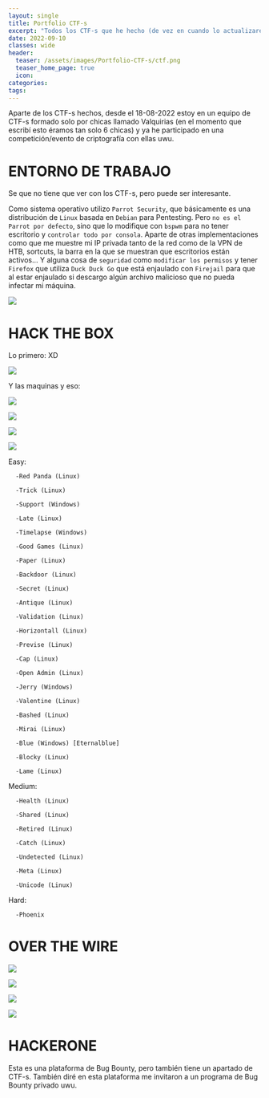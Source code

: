 ```yaml
---
layout: single
title: Portfolio CTF-s
excerpt: "Todos los CTF-s que he hecho (de vez en cuando lo actualizaré."
date: 2022-09-10
classes: wide
header:
  teaser: /assets/images/Portfolio-CTF-s/ctf.png
  teaser_home_page: true
  icon: 
categories:
tags:  
---
```


Aparte de los CTF-s hechos, desde el 18-08-2022 estoy en un equipo de CTF-s formado solo por chicas llamado Valquirias (en el momento que escribí esto éramos tan solo 6 chicas) y ya he participado en una competición/evento de criptografía con ellas uwu.

# ENTORNO DE TRABAJO

Se que no tiene que ver con los CTF-s, pero puede ser interesante.

Como sistema operativo utilizo `Parrot Security`, que básicamente es una distribución de `Linux` basada en `Debian` para Pentesting. Pero `no es el Parrot por defecto`, sino que lo modifique con `bspwm` para no tener escritorio y `controlar todo por consola`. Aparte de otras implementaciones como que me muestre mi IP privada tanto de la red como de la VPN de HTB, sortcuts, la barra en la que se muestran que escritorios están activos... Y alguna cosa de `seguridad` como `modificar los permisos` y tener `Firefox` que utiliza `Duck Duck Go` que está enjaulado con `Firejail` para que al estar enjaulado si descargo algún archivo malicioso que no pueda infectar mi máquina. 

![](/assets/images/Portfolio-CTF-s/EntornoTrabajo.png)

# HACK THE BOX

Lo primero: XD

![](/assets/images/Portfolio-CTF-s/Hacker.PNG)

Y las maquinas y eso:

![](/assets/images/Portfolio-CTF-s/HTB1.PNG)

![](/assets/images/Portfolio-CTF-s/HTB2.PNG)

![](/assets/images/Portfolio-CTF-s/HTB3.PNG)

![](/assets/images/Portfolio-CTF-s/HTB4.PNG)

Easy:

```
  -Red Panda (Linux)
  
  -Trick (Linux)
  
  -Support (Windows)
  
  -Late (Linux)
  
  -Timelapse (Windows)
  
  -Good Games (Linux)
  
  -Paper (Linux)
  
  -Backdoor (Linux)
  
  -Secret (Linux)
  
  -Antique (Linux)
  
  -Validation (Linux)
  
  -Horizontall (Linux)
  
  -Previse (Linux)
  
  -Cap (Linux)
  
  -Open Admin (Linux)
  
  -Jerry (Windows)
  
  -Valentine (Linux)
  
  -Bashed (Linux)
  
  -Mirai (Linux)
  
  -Blue (Windows) [Eternalblue]
  
  -Blocky (Linux)
  
  -Lame (Linux)
```

Medium:

```
  -Health (Linux)
  
  -Shared (Linux)
  
  -Retired (Linux)
  
  -Catch (Linux)
  
  -Undetected (Linux)
  
  -Meta (Linux)
  
  -Unicode (Linux)
```

Hard:

```
  -Phoenix
```

# OVER THE WIRE

![](/assets/images/Portfolio-CTF-s/Overthewire-bandit-terminado-uwu.png)

![](/assets/images/Portfolio-CTF-s/Overthewire-natas-terminado-uwu.png)

![](/assets/images/Portfolio-CTF-s/Overthewire-natas-terminado-uwu-2.png)

![](/assets/images/Portfolio-CTF-s/Overthewire-leviathan-terminado-uwu.png)

# HACKERONE

Esta es una plataforma de Bug Bounty, pero también tiene un apartado de CTF-s. También diré en esta plataforma me invitaron a un programa de Bug Bounty privado uwu.
